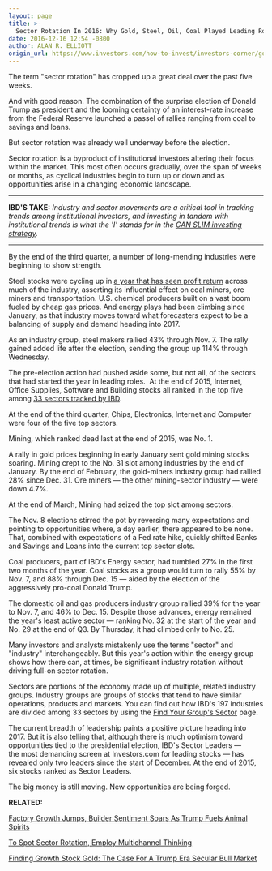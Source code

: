```yaml
---
layout: page
title: >-
  Sector Rotation In 2016: Why Gold, Steel, Oil, Coal Played Leading Roles
date: 2016-12-16 12:54 -0800
author: ALAN R. ELLIOTT
origin_url: https://www.investors.com/how-to-invest/investors-corner/gold-steel-oil-coal-play-leading-roles-in-industry-sector-rotation/
---
```


The term "sector rotation" has cropped up a great deal over the past five weeks.

And with good reason. The combination of the surprise election of Donald Trump as president and the looming certainty of an interest-rate increase from the Federal Reserve launched a passel of rallies ranging from coal to savings and loans.

But sector rotation was already well underway before the election.

Sector rotation is a byproduct of institutional investors altering their focus within the market. This most often occurs gradually, over the span of weeks or months, as cyclical industries begin to turn up or down and as opportunities arise in a changing economic landscape.

---

**IBD'S TAKE:** _Industry and sector movements are a critical tool in tracking trends among institutional investors, and investing in tandem with institutional trends is what the 'I' stands for in the [CAN SLIM investing strategy](https://www.investors.com/how-to-invest/investors-corner/how-to-spot-institutional-accumulation/)._

---

By the end of the third quarter, a number of long-mending industries were beginning to show strength.

Steel stocks were cycling up in [a year that has seen profit return](https://www.investors.com/research/industry-snapshot/steel-stocks-surge-on-trump-but-will-idle-plants-reboot/) across much of the industry, asserting its influential effect on coal miners, ore miners and transportation. U.S. chemical producers built on a vast boom fueled by cheap gas prices. And energy plays had been climbing since January, as that industry moves toward what forecasters expect to be a balancing of supply and demand heading into 2017.

As an industry group, steel makers rallied 43% through Nov. 7. The rally gained added life after the election, sending the group up 114% through Wednesday.

The pre-election action had pushed aside some, but not all, of the sectors that had started the year in leading roles.  At the end of 2015, Internet, Office Supplies, Software and Building stocks all ranked in the top five among [33 sectors tracked by IBD](https://www.investors.com/data-tables/ibd-smart-nyse-nasdaq-tables-dec-14-2016/).

At the end of the third quarter, Chips, Electronics, Internet and Computer were four of the five top sectors.

Mining, which ranked dead last at the end of 2015, was No. 1.

A rally in gold prices beginning in early January sent gold mining stocks soaring. Mining crept to the No. 31 slot among industries by the end of January. By the end of February, the gold-miners industry group had rallied 28% since Dec. 31. Ore miners — the other mining-sector industry — were down 4.7%.

At the end of March, Mining had seized the top slot among sectors.

The Nov. 8 elections stirred the pot by reversing many expectations and pointing to opportunities where, a day earlier, there appeared to be none. That, combined with expectations of a Fed rate hike, quickly shifted Banks and Savings and Loans into the current top sector slots.

Coal producers, part of IBD's Energy sector, had tumbled 27% in the first two months of the year. Coal stocks as a group would turn to rally 55% by Nov. 7, and 88% through Dec. 15 — aided by the election of the aggressively pro-coal Donald Trump.

The domestic oil and gas producers industry group rallied 39% for the year to Nov. 7, and 46% to Dec. 15. Despite those advances, energy remained the year's least active sector — ranking No. 32 at the start of the year and No. 29 at the end of Q3. By Thursday, it had climbed only to No. 25.

Many investors and analysts mistakenly use the terms "sector" and "industry" interchangeably. But this year's action within the energy group shows how there can, at times, be significant industry rotation without driving full-on sector rotation.

Sectors are portions of the economy made up of multiple, related industry groups. Industry groups are groups of stocks that tend to have similar operations, products and markets. You can find out how IBD's 197 industries are divided among 33 sectors by using the [Find Your Group's Sector](https://www.investors.com/data-tables/find-your-groups-sector/) page.

The current breadth of leadership paints a positive picture heading into 2017. But it is also telling that, although there is much optimism toward opportunities tied to the presidential election, IBD's Sector Leaders — the most demanding screen at Investors.com for leading stocks — has revealed only two leaders since the start of December. At the end of 2015, six stocks ranked as Sector Leaders.

The big money is still moving. New opportunities are being forged.

**RELATED:**

[Factory Growth Jumps, Builder Sentiment Soars As Trump Fuels Animal Spirits](https://www.investors.com/news/economy/factory-growth-jumps-as-trump-fuels-animal-spirits-inflation-hits-2-year-high/)

[To Spot Sector Rotation, Employ Multichannel Thinking](https://www.investors.com/how-to-invest/investors-corner/want-to-spot-sector-rotation-in-the-market-employ-multi-channel-thinking/)

[Finding Growth Stock Gold: The Case For A Trump Era Secular Bull Market](https://www.investors.com/news/trump-win-stocks-rise-new-bull-market/)
